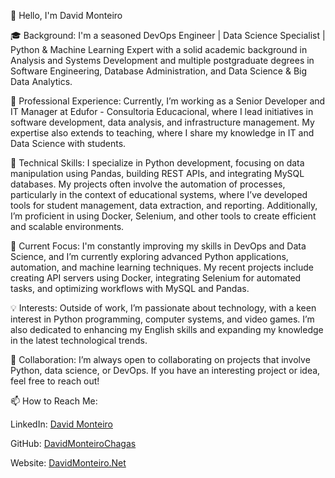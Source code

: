👋 Hello, I'm David Monteiro

🎓 Background:
I'm a seasoned DevOps Engineer | Data Science Specialist | Python & Machine Learning Expert with a solid academic background in Analysis and Systems Development and multiple postgraduate degrees in Software Engineering, Database Administration, and Data Science & Big Data Analytics.

💼 Professional Experience:
Currently, I’m working as a Senior Developer and IT Manager at Edufor - Consultoria Educacional, where I lead initiatives in software development, data analysis, and infrastructure management. My expertise also extends to teaching, where I share my knowledge in IT and Data Science with students.

🔧 Technical Skills:
I specialize in Python development, focusing on data manipulation using Pandas, building REST APIs, and integrating MySQL databases. My projects often involve the automation of processes, particularly in the context of educational systems, where I’ve developed tools for student management, data extraction, and reporting. Additionally, I’m proficient in using Docker, Selenium, and other tools to create efficient and scalable environments.

🌱 Current Focus:
I'm constantly improving my skills in DevOps and Data Science, and I’m currently exploring advanced Python applications, automation, and machine learning techniques. My recent projects include creating API servers using Docker, integrating Selenium for automated tasks, and optimizing workflows with MySQL and Pandas.

💡 Interests:
Outside of work, I’m passionate about technology, with a keen interest in Python programming, computer systems, and video games. I’m also dedicated to enhancing my English skills and expanding my knowledge in the latest technological trends.

🤝 Collaboration:
I’m always open to collaborating on projects that involve Python, data science, or DevOps. If you have an interesting project or idea, feel free to reach out!

📫 How to Reach Me:

LinkedIn: [David Monteiro](https://www.linkedin.com/in/david-monteiro-chagas/)

GitHub: [DavidMonteiroChagas](https://github.com/DavidMonteiroChagas)

Website: [DavidMonteiro.Net](https://davidmonteiro.net/)

